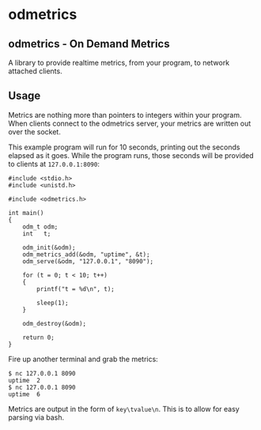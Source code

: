 odmetrics
=========

odmetrics - On Demand Metrics
-----------------------------

A library to provide realtime metrics, from your program, to network
attached clients.

Usage
-----

Metrics are nothing more than pointers to integers within your program. When
clients connect to the odmetrics server, your metrics are written out over
the socket.

This example program will run for 10 seconds, printing out the seconds
elapsed as it goes. While the program runs, those seconds will be provided
to clients at ``127.0.0.1:8090``:

    #include <stdio.h>
    #include <unistd.h>

    #include <odmetrics.h>

    int main()
    {
        odm_t odm;
        int   t;

        odm_init(&odm);
        odm_metrics_add(&odm, "uptime", &t);
        odm_serve(&odm, "127.0.0.1", "8090");

        for (t = 0; t < 10; t++)
        {
            printf("t = %d\n", t);

            sleep(1);
        }

        odm_destroy(&odm);

        return 0;
    }

Fire up another terminal and grab the metrics:

    $ nc 127.0.0.1 8090
    uptime  2
    $ nc 127.0.0.1 8090
    uptime  6

Metrics are output in the form of ``key\tvalue\n``. This is to allow for
easy parsing via bash.

